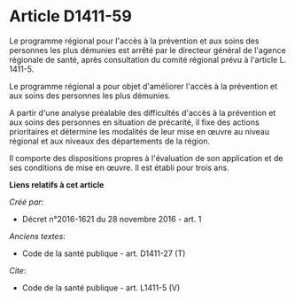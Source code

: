 # Article D1411-59

Le programme régional pour l'accès à la prévention et aux soins des personnes les plus démunies est arrêté par le directeur
général de l'agence régionale de santé, après consultation du comité régional prévu à l'article L. 1411-5. 

Le programme régional a pour objet d'améliorer l'accès à la prévention et aux soins des personnes les plus démunies. 

A partir d'une analyse préalable des difficultés d'accès à la prévention et aux soins des personnes en situation de
précarité, il fixe des actions prioritaires et détermine les modalités de leur mise en œuvre au niveau régional et aux
niveaux des départements de la région. 

Il comporte des dispositions propres à l'évaluation de son application et de ses conditions de mise en œuvre. Il est établi
pour trois ans.

**Liens relatifs à cet article**

_Créé par_:

  - Décret n°2016-1621 du 28 novembre 2016 - art. 1

_Anciens textes_:

  - Code de la santé publique - art. D1411-27 (T)

_Cite_:

  - Code de la santé publique - art. L1411-5 (V)
